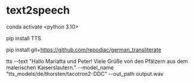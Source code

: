 # text2speech

conda activate <python 3.10>

pip install TTS

pip install git+https://github.com/repodiac/german_transliterate

tts --text "Hallo Mariatta und Peter! Viele Grüße von den Pfälzern aus dem malerischen Kaiserslautern." --model_name "tts_models/de/thorsten/tacotron2-DDC" --out_path output.wav
